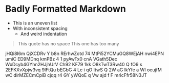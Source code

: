 #  Badly  Formatted  Markdown    

*  This is an uneven list
* With inconsistent spacing
   *    And weird indentation

>This quote has no space
>   This one has too many

jHQi8I6m
QjXCDRv  Y b8n RErhwZotd 74   MtPi52YCMuGQ8WEjAH nwi4EPN  umiC  ED9MDnq kmPBz  4 1 pyAwTx0 cnA  VGath5Dec WxDcyb4GYhn2HJjhUrV Ch92 KF79 1kk O8kTwT3Rw40 Q fO9  s 2EFKXvXpjw3vq 9lFtQu bEGbG 4 Lc  i qO ItwS Q 2W aG  lkYfe a WI oeujfM wC dirMZECmCpiB cjqq 
r4 GY yWQoE q Vw ajd  f F m4cFfr58N3JT